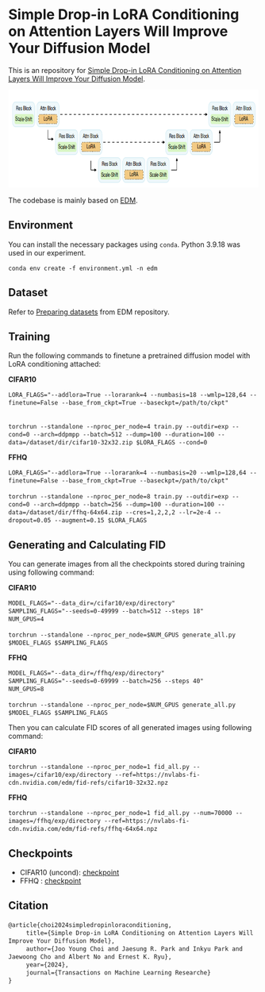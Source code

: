 # Simple Drop-in LoRA Conditioning on Attention Layers Will Improve Your Diffusion Model

This is an repository for [Simple Drop-in LoRA Conditioning on Attention Layers Will Improve Your Diffusion Model](https://openreview.net/forum?id=38P40gJPrI).

<p align="center">
<img src="thumbnail.png" width="834" height="197">

The codebase is mainly based on [EDM](https://github.com/NVlabs/edm). 

## Environment

You can install the necessary packages using `conda`. Python 3.9.18 was used in our experiment.

```
conda env create -f environment.yml -n edm
```

## Dataset

Refer to [Preparing datasets](https://github.com/NVlabs/edm?tab=readme-ov-file#preparing-datasets) from EDM repository.

## Training 

Run the following commands to finetune a pretrained diffusion model with LoRA conditioning attached:

**CIFAR10**

```
LORA_FLAGS="--addlora=True --lorarank=4 --numbasis=18 --wmlp=128,64 --finetune=False --base_from_ckpt=True --baseckpt=/path/to/ckpt"


torchrun --standalone --nproc_per_node=4 train.py --outdir=exp --cond=0 --arch=ddpmpp --batch=512 --dump=100 --duration=100 --data=/dataset/dir/cifar10-32x32.zip $LORA_FLAGS --cond=0
```

**FFHQ**
```
LORA_FLAGS="--addlora=True --lorarank=4 --numbasis=20 --wmlp=128,64 --finetune=False --base_from_ckpt=True --baseckpt=/path/to/ckpt"

torchrun --standalone --nproc_per_node=8 train.py --outdir=exp --cond=0 --arch=ddpmpp --batch=256 --dump=100 --duration=100 --data=/dataset/dir/ffhq-64x64.zip --cres=1,2,2,2 --lr=2e-4 --dropout=0.05 --augment=0.15 $LORA_FLAGS
```


## Generating and Calculating FID

You can generate images from all the checkpoints stored during training using following command:

**CIFAR10**
```
MODEL_FLAGS="--data_dir=/cifar10/exp/directory"
SAMPLING_FLAGS="--seeds=0-49999 --batch=512 --steps 18"
NUM_GPUS=4

torchrun --standalone --nproc_per_node=$NUM_GPUS generate_all.py $MODEL_FLAGS $SAMPLING_FLAGS
```

**FFHQ**
```
MODEL_FLAGS="--data_dir=/ffhq/exp/directory"
SAMPLING_FLAGS="--seeds=0-69999 --batch=256 --steps 40"
NUM_GPUS=8

torchrun --standalone --nproc_per_node=$NUM_GPUS generate_all.py $MODEL_FLAGS $SAMPLING_FLAGS
```

Then you can calculate FID scores of all generated images using following command:

**CIFAR10**
```
torchrun --standalone --nproc_per_node=1 fid_all.py --images=/cifar10/exp/directory --ref=https://nvlabs-fi-cdn.nvidia.com/edm/fid-refs/cifar10-32x32.npz
```

**FFHQ**
```
torchrun --standalone --nproc_per_node=1 fid_all.py --num=70000 --images=/ffhq/exp/directory --ref=https://nvlabs-fi-cdn.nvidia.com/edm/fid-refs/ffhq-64x64.npz
```


## Checkpoints

- CIFAR10 (uncond): [checkpoint](https://drive.google.com/file/d/1mgDSPvL9BnGsRhhySS41XEq03_W1ci-Y/view?usp=drive_link)
- FFHQ : [checkpoint](https://drive.google.com/file/d/1p1PI4EU5NzX7B4X98L_XbfO2fiY96f7b/view?usp=drive_link)

## Citation
 ```
@article{choi2024simpledropinloraconditioning,
      title={Simple Drop-in LoRA Conditioning on Attention Layers Will Improve Your Diffusion Model}, 
      author={Joo Young Choi and Jaesung R. Park and Inkyu Park and Jaewoong Cho and Albert No and Ernest K. Ryu},
      year={2024},
      journal={Transactions on Machine Learning Researche}
}
```

